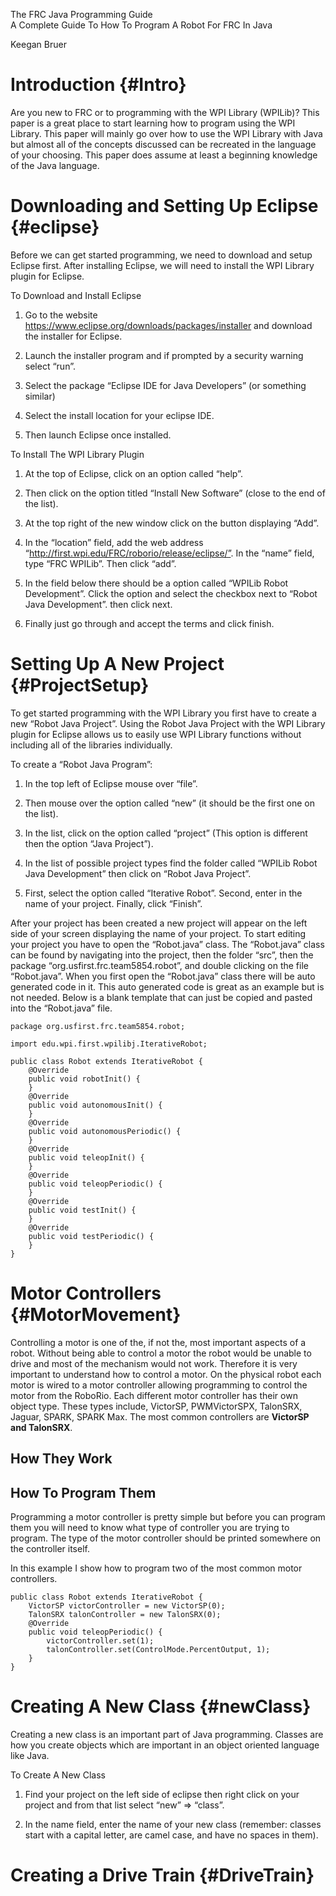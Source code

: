 The FRC Java Programming Guide\
A Complete Guide To How To Program A Robot For FRC In Java

Keegan Bruer

Introduction {#Intro}
============

Are you new to FRC or to programming with the WPI Library (WPILib)? This
paper is a great place to start learning how to program using the WPI
Library. This paper will mainly go over how to use the WPI Library with
Java but almost all of the concepts discussed can be recreated in the
language of your choosing. This paper does assume at least a beginning
knowledge of the Java language.

Downloading and Setting Up Eclipse {#eclipse}
==================================

Before we can get started programming, we need to download and setup
Eclipse first. After installing Eclipse, we will need to install the WPI
Library plugin for Eclipse.

To Download and Install Eclipse

1.  Go to the website
    <https://www.eclipse.org/downloads/packages/installer> and download
    the installer for Eclipse.

2.  Launch the installer program and if prompted by a security warning
    select “run”.

3.  Select the package “Eclipse IDE for Java Developers” (or something
    similar)

4.  Select the install location for your eclipse IDE.

5.  Then launch Eclipse once installed.

To Install The WPI Library Plugin

1.  At the top of Eclipse, click on an option called “help”.

2.  Then click on the option titled “Install New Software” (close to the
    end of the list).

3.  At the top right of the new window click on the button displaying
    “Add”.

4.  In the “location” field, add the web address
    “http://first.wpi.edu/FRC/roborio/release/eclipse/”. In the “name”
    field, type “FRC WPILib”. Then click “add”.

5.  In the field below there should be a option called “WPILib Robot
    Development”. Click the option and select the checkbox next to
    “Robot Java Development”. then click next.

6.  Finally just go through and accept the terms and click finish.

Setting Up A New Project {#ProjectSetup}
========================

To get started programming with the WPI Library you first have to create
a new “Robot Java Project”. Using the Robot Java Project with the WPI
Library plugin for Eclipse allows us to easily use WPI Library functions
without including all of the libraries individually.

To create a “Robot Java Program”:

1.  In the top left of Eclipse mouse over “file”.

2.  Then mouse over the option called “new” (it should be the first one
    on the list).

3.  In the list, click on the option called “project” (This option is
    different then the option “Java Project”).

4.  In the list of possible project types find the folder called “WPILib
    Robot Java Development” then click on “Robot Java Project”.

5.  First, select the option called “Iterative Robot”. Second, enter in
    the name of your project. Finally, click “Finish”.

After your project has been created a new project will appear on the
left side of your screen displaying the name of your project. To start
editing your project you have to open the “Robot.java” class. The
“Robot.java” class can be found by navigating into the project, then the
folder “src”, then the package “org.usfirst.frc.team5854.robot”, and
double clicking on the file “Robot.java”. When you first open the
“Robot.java” class there will be auto generated code in it. This auto
generated code is great as an example but is not needed. Below is a
blank template that can just be copied and pasted into the “Robot.java”
file.

    package org.usfirst.frc.team5854.robot;

    import edu.wpi.first.wpilibj.IterativeRobot;

    public class Robot extends IterativeRobot {
        @Override
        public void robotInit() {
        }
        @Override
        public void autonomousInit() {
        }
        @Override
        public void autonomousPeriodic() {
        }
        @Override
        public void teleopInit() {
        }
        @Override
        public void teleopPeriodic() {
        }
        @Override
        public void testInit() {
        }
        @Override
        public void testPeriodic() {
        }
    }

Motor Controllers {#MotorMovement}
=================

Controlling a motor is one of the, if not the, most important aspects of
a robot. Without being able to control a motor the robot would be unable
to drive and most of the mechanism would not work. Therefore it is very
important to understand how to control a motor. On the physical robot
each motor is wired to a motor controller allowing programming to
control the motor from the RoboRio. Each different motor controller has
their own object type. These types include, VictorSP, PWMVictorSPX,
TalonSRX, Jaguar, SPARK, SPARK Max. The most common controllers are
**VictorSP and TalonSRX**.

How They Work
-------------

How To Program Them
-------------------

Programming a motor controller is pretty simple but before you can
program them you will need to know what type of controller you are
trying to program. The type of the motor controller should be printed
somewhere on the controller itself.

In this example I show how to program two of the most common motor
controllers.

    public class Robot extends IterativeRobot {
        VictorSP victorController = new VictorSP(0);
        TalonSRX talonController = new TalonSRX(0);
        @Override
        public void teleopPeriodic() {
            victorController.set(1);
            talonController.set(ControlMode.PercentOutput, 1);
        }
    }

Creating A New Class {#newClass}
====================

Creating a new class is an important part of Java programming. Classes
are how you create objects which are important in an object oriented
language like Java.

To Create A New Class

1.  Find your project on the left side of eclipse then right click on
    your project and from that list select “new” $\Rightarrow$ “class”.

2.  In the name field, enter the name of your new class (remember:
    classes start with a capital letter, are camel case, and have no
    spaces in them).

Creating a Drive Train {#DriveTrain}
======================
